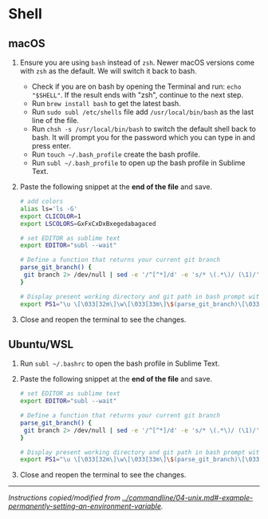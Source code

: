 # Shell

## macOS

1. Ensure you are using `bash` instead of `zsh`. Newer macOS versions come with `zsh` as the default. We will switch it back to bash.

   - Check if you are on bash by opening the Terminal and run: `echo "$SHELL"`. If the result ends with "zsh", continue to the next step.
   - Run `brew install bash` to get the latest bash.
   - Run `sudo subl /etc/shells` file add `/usr/local/bin/bash` as the last line of the file.
   - Run `chsh -s /usr/local/bin/bash` to switch the default shell back to bash. It will prompt you for the password which you can type in and press enter.
   - Run `touch ~/.bash_profile` create the bash profile.
   - Run `subl ~/.bash_profile` to open up the bash profile in Sublime Text.

2. Paste the following snippet at the **end of the file** and save.

   ```bash
   # add colors
   alias ls='ls -G'
   export CLICOLOR=1
   export LSCOLORS=GxFxCxDxBxegedabagaced   

   # set EDITOR as sublime text
   export EDITOR="subl --wait"

   # Define a function that returns your current git branch
   parse_git_branch() {
    git branch 2> /dev/null | sed -e '/^[^*]/d' -e 's/* \(.*\)/ (\1)/'
   }

   # Display present working directory and git path in bash prompt with colors
   export PS1="\u \[\033[32m\]\w\[\033[33m\]\$(parse_git_branch)\[\033[00m\] $ "
   ```

3. Close and reopen the terminal to see the changes.

## Ubuntu/WSL
   
1. Run `subl ~/.bashrc` to open the bash profile in Sublime Text.

2. Paste the following snippet at the **end of the file** and save.

   ```bash
   # set EDITOR as sublime text
   export EDITOR="subl --wait"

   # Define a function that returns your current git branch
   parse_git_branch() {
    git branch 2> /dev/null | sed -e '/^[^*]/d' -e 's/* \(.*\)/ (\1)/'
   }

   # Display present working directory and git path in bash prompt with colors
   export PS1="\u \[\033[32m\]\w\[\033[33m\]\$(parse_git_branch)\[\033[00m\] $ "
   ```

3. Close and reopen the terminal to see the changes.


-----

_Instructions copied/modified from [../commandline/04-unix.md#-example-permanently-setting-an-environment-variable](../commandline/04-unix.md#-example-permanently-setting-an-environment-variable)._
